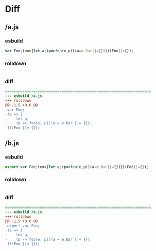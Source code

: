 # Diff
## /a.js
### esbuild
```js
var Foo;(e=>{let a;(p=>foo(e,p))(a=e.Bar||={})})(Foo||={});
```
### rolldown
```js

```
### diff
```diff
===================================================================
--- esbuild	/a.js
+++ rolldown	
@@ -1,5 +0,0 @@
-var Foo;
-(e => {
-    let a;
-    (p => foo(e, p))(a = e.Bar ||= {});
-})(Foo ||= {});

```
## /b.js
### esbuild
```js
export var Foo;(e=>{let a;(p=>foo(e,p))(a=e.Bar||={})})(Foo||={});
```
### rolldown
```js

```
### diff
```diff
===================================================================
--- esbuild	/b.js
+++ rolldown	
@@ -1,5 +0,0 @@
-export var Foo;
-(e => {
-    let a;
-    (p => foo(e, p))(a = e.Bar ||= {});
-})(Foo ||= {});

```